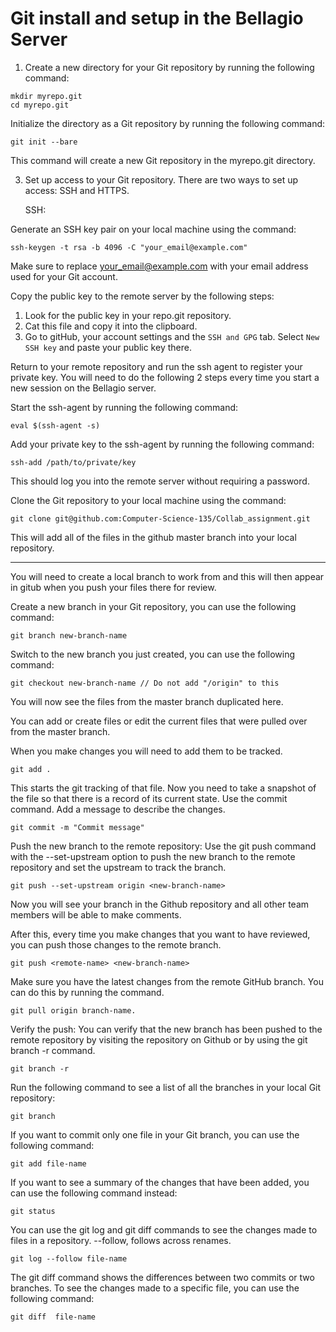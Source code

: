 # Git install and setup in the Bellagio Server



1) Create a new directory for your Git repository by running the following command:

```
mkdir myrepo.git
cd myrepo.git
```
Initialize the directory as a Git repository by running the following command:

```
git init --bare
```

This command will create a new Git repository in the myrepo.git directory.

3. Set up access to your Git repository. There are two ways to set up access: SSH and HTTPS.

    SSH:

Generate an SSH key pair on your local machine using the command: 
```
ssh-keygen -t rsa -b 4096 -C "your_email@example.com"
```
Make sure to replace your_email@example.com with your email address used for your Git account.

Copy the public key to the remote server by the following steps:

1. Look for the public key in your repo.git repository.
2. Cat this file and copy it into the clipboard. 
3. Go to gitHub, your account settings and the `SSH and GPG` tab. Select `New SSH key` and paste your public key there.

Return to your remote repository and run the ssh agent to register your private key. You will need to do the following 2 steps every time you start a new session on the Bellagio server.

Start the ssh-agent by running the following command:
```
eval $(ssh-agent -s)
```
Add your private key to the ssh-agent by running the following command:

```
ssh-add /path/to/private/key
```
This should log you into the remote server without requiring a password. 

Clone the Git repository to your local machine using the command:

```
git clone git@github.com:Computer-Science-135/Collab_assignment.git
```
This will add all of the files in the github master branch into your local repository.

---

You will need to create a local branch to work from and this will then appear in gitub when you push your files there for review.

Create a new branch in your Git repository, you can use the following command:
```
git branch new-branch-name
```
Switch to the new branch you just created, you can use the following command:
```
git checkout new-branch-name // Do not add "/origin" to this
```

You will now see the files from the master branch duplicated here. 

You can add or create files or edit the current files that were pulled over from the master branch.

When you make changes you will need to add them to be tracked.
```
git add .
```
This starts the git tracking of that file. 
Now you need to take a snapshot of the file so that there is a record of its current state. Use the commit command. Add a message to describe the changes.

```
git commit -m "Commit message"
```

Push the new branch to the remote repository: Use the git push command with the --set-upstream option to push the new branch to the remote repository and set the upstream to track the branch. 

```
git push --set-upstream origin <new-branch-name>
```

Now you will see your branch in the Github repository and all other team members will be able to make comments. 

After this, every time you make changes that you want to have reviewed, you can push those changes to the remote branch.

```
git push <remote-name> <new-branch-name>
```

Make sure you have the latest changes from the remote GitHub branch. You can do this by running the command. 
```
git pull origin branch-name.
```

    
Verify the push: You can verify that the new branch has been pushed to the remote repository by visiting the repository on Github or by using the git branch -r command.
```
git branch -r
```

Run the following command to see a list of all the branches in your local Git repository:
```
git branch
```




If you want to commit only one file in your Git branch, you can use the following command:

```
git add file-name
```

If you want to see a summary of the changes that have been added, you can use the following command instead:
```
git status
```

You can use the git log and git diff commands to see the changes made to files in a repository. --follow, follows across renames.

```
git log --follow file-name
```

The git diff command shows the differences between two commits or two branches. To see the changes made to a specific file, you can use the following command:
```
git diff  file-name
```

